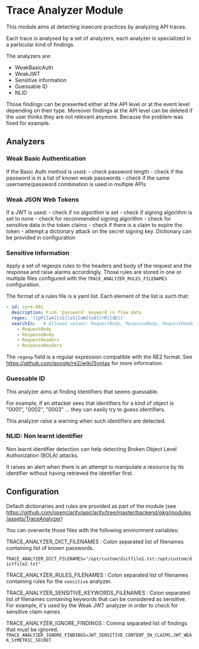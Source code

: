 # Trace Analyzer Module

This module aims at detecting insecure practices by analyzing API traces.

Each trace is analysed by a set of analyzers, each analyzer is specialized in a
particular kind of findings.

The analyzers are:
* WeakBasicAuth
* WeakJWT
* Sensitive information
* Guessable ID
* NLID

Those findings can be presented either at the API level or at the event level
depending on their type. Moreover findings at the API level can be deleted if
the user thinks they are not relevant anymore. Because the problem was fixed for
example.

## Analyzers
### Weak Basic Authentication

If the Basic Auth method is used:
    - check password length
    - check if the password is in a list of known weak passwords
    - check if the same username/password combination is used in multiple APIs

### Weak JSON Web Tokens

If a JWT is used:
    - check if no algorithm is set
    - check if signing algorithm is set to none
    - check for recommended signing algorithm
    - check for sensitive data in the token claims
    - check if there is a claim to expire the token
    - attempt a dictionary attack on the secret signing key. Dictionary can be provided in configuration

### Sensitive information

Apply a set of regexps rules to the headers and body of the request and the
response and raise alarms accordingly.
Those rules are stored in one or multiple files configured with the
`TRACE_ANALYZER_RULES_FILENAMES` configuration.

The format of a rules file is a yaml list.
Each element of the list is such that:

```yaml
- id: core-001
  description: Find 'password' keyword in flow data
  regex: '([pP][aA][sS][sS][wW][oO][rR][dD])'
  searchIn:   # Allowed values: RequestBody, ResponseBody, RequestHeaders, ResponseHeaders
    - RequestBody
    - ResponseBody
    - RequestHeaders
    - ResponseHeaders
```

The `regexp` field is a regular expression compatible with the RE2 format. See
https://github.com/google/re2/wiki/Syntax for more information.

### Guessable ID

This analyzer aims at finding Identifiers that seems guessable.

For example, if an attacker sees that identifiers for a kind of object is
"0001", "0002", "0003" ... they can easily try to guess identifiers.

This analyzer raise a warning when such identifiers are detected.

### NLID: Non learnt identifier

Non learnt identifier detection can help detecting Broken Object Level
Authorization (BOLA) attacks.

It raises an alert when there is an attempt to manipulate a resource by its
identifier without having retrieved the identifier first.

## Configuration

Default dictionaries and rules are provided as part of the module (see
https://github.com/openclarity/apiclarity/tree/master/backend/pkg/modules/assets/TraceAnalyzer)

You can overwrite those files with the following environment variables:

TRACE_ANALYZER_DICT_FILENAMES
: Colon separated list of filenames containing list of known passwords.

`TRACE_ANALYZER_DICT_FILENAMES="/opt/custom/dictfile1.txt:/opt/custom/dictfile2.txt"`

TRACE_ANALYZER_RULES_FILENAMES
: Colon separated list of filenames containing rules for the `sensitive`
  analyzer.

TRACE_ANALYZER_SENSITIVE_KEYWORDS_FILENAMES
: Colon separated list of filenames containing keywords that can be considered
  as sensitive. For example, it's used by the Weak JWT analyzer in order to
  check for sensitive claim names.

TRACE_ANALYZER_IGNORE_FINDINGS
: Comma separated list of findings that must be ignored.
`TRACE_ANALYZER_IGNORE_FINDINGS=JWT_SENSITIVE_CONTENT_IN_CLAIMS,JWT_WEAK_SYMETRIC_SECRET`
